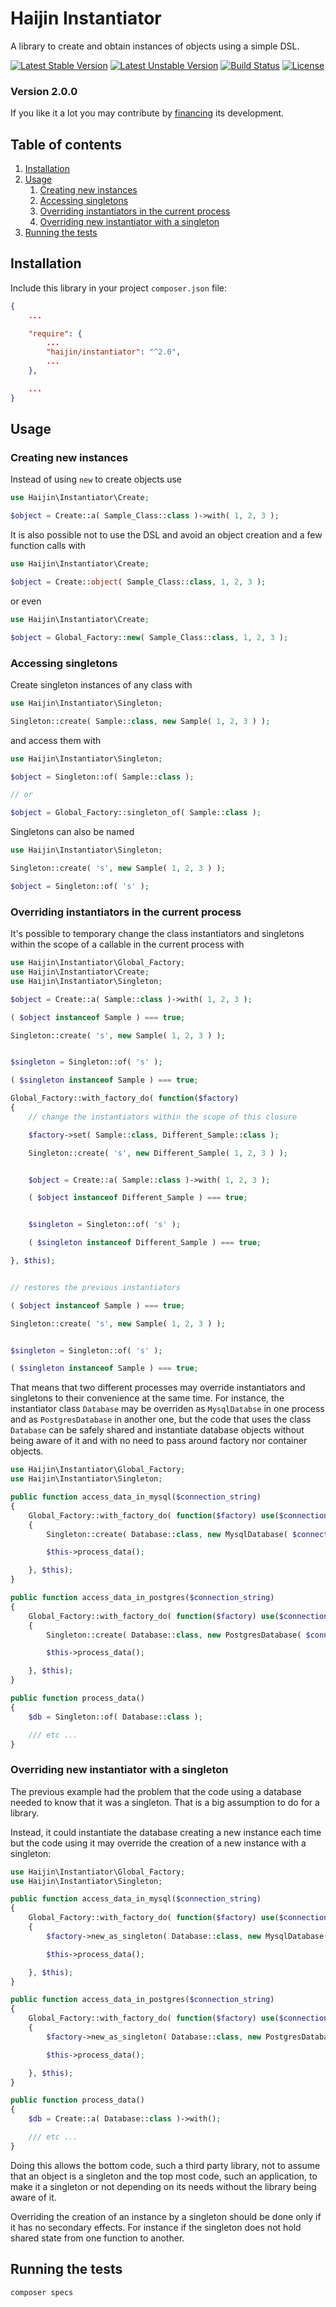 # Haijin Instantiator

A library to create and obtain instances of objects using a simple DSL.

[![Latest Stable Version](https://poser.pugx.org/haijin/instantiator/version)](https://packagist.org/packages/haijin/instantiator)
[![Latest Unstable Version](https://poser.pugx.org/haijin/instantiator/v/unstable)](https://packagist.org/packages/haijin/instantiator)
[![Build Status](https://travis-ci.org/haijin-development/php-instantiator.svg?branch=master)](https://travis-ci.org/haijin-development/php-instantiator)
[![License](https://poser.pugx.org/haijin/instantiator/license)](https://packagist.org/packages/haijin/instantiator)

### Version 2.0.0

If you like it a lot you may contribute by [financing](https://github.com/haijin-development/support-haijin-development) its development.

## Table of contents

1. [Installation](#c-1)
2. [Usage](#c-2)
    1. [Creating new instances](#c-2-1)
    2. [Accessing singletons](#c-2-2)
    3. [Overriding instantiators in the current process](#c-2-3)
    4. [Overriding new instantiator with a singleton](#c-2-4)
3. [Running the tests](#c-3)

<a name="c-1"></a>
## Installation

Include this library in your project `composer.json` file:

```json
{
    ...

    "require": {
        ...
        "haijin/instantiator": "^2.0",
        ...
    },

    ...
}
```

<a name="c-2"></a>
## Usage

<a name="c-2-1"></a>
### Creating new instances

Instead of using `new` to create objects use

```php
use Haijin\Instantiator\Create;

$object = Create::a( Sample_Class::class )->with( 1, 2, 3 );
```

It is also possible not to use the DSL and avoid an object creation and a few function calls with

```php
use Haijin\Instantiator\Create;

$object = Create::object( Sample_Class::class, 1, 2, 3 );
```

or even

```php
use Haijin\Instantiator\Create;

$object = Global_Factory::new( Sample_Class::class, 1, 2, 3 );
```

<a name="c-2-2"></a>
### Accessing singletons

Create singleton instances of any class with

```php
use Haijin\Instantiator\Singleton;

Singleton::create( Sample::class, new Sample( 1, 2, 3 ) );
```

and access them with

```php
use Haijin\Instantiator\Singleton;

$object = Singleton::of( Sample::class );

// or

$object = Global_Factory::singleton_of( Sample::class );
```

Singletons can also be named

```php
use Haijin\Instantiator\Singleton;

Singleton::create( 's', new Sample( 1, 2, 3 ) );

$object = Singleton::of( 's' );
```

<a name="c-2-3"></a>
### Overriding instantiators in the current process

It's possible to temporary change the class instantiators and singletons within the scope of a callable in the current process with

```php
use Haijin\Instantiator\Global_Factory;
use Haijin\Instantiator\Create;
use Haijin\Instantiator\Singleton;

$object = Create::a( Sample::class )->with( 1, 2, 3 );

( $object instanceof Sample ) === true;

Singleton::create( 's', new Sample( 1, 2, 3 ) );


$singleton = Singleton::of( 's' );

( $singleton instanceof Sample ) === true;

Global_Factory::with_factory_do( function($factory) 
{
    // change the instantiators within the scope of this closure

    $factory->set( Sample::class, Different_Sample::class );

    Singleton::create( 's', new Different_Sample( 1, 2, 3 ) );


    $object = Create::a( Sample::class )->with( 1, 2, 3 );

    ( $object instanceof Different_Sample ) === true;


    $singleton = Singleton::of( 's' );

    ( $singleton instanceof Different_Sample ) === true;

}, $this);


// restores the previous instantiators

( $object instanceof Sample ) === true;

Singleton::create( 's', new Sample( 1, 2, 3 ) );


$singleton = Singleton::of( 's' );

( $singleton instanceof Sample ) === true;
```

That means that two different processes may override instantiators and singletons to their convenience at the same time. For instance, the instantiator class `Database` may be overriden as `MysqlDatabse` in one process and as `PostgresDatabase` in another one, but the code that uses the class `Database` can be safely shared and instantiate database objects without being aware of it and with no need to pass around factory nor container objects.

```php
use Haijin\Instantiator\Global_Factory;
use Haijin\Instantiator\Singleton;

public function access_data_in_mysql($connection_string)
{
    Global_Factory::with_factory_do( function($factory) use($connection_string)
    {
        Singleton::create( Database::class, new MysqlDatabase( $connection_string ) );

        $this->process_data();

    }, $this);
}

public function access_data_in_postgres($connection_string)
{
    Global_Factory::with_factory_do( function($factory) use($connection_string)
    {
        Singleton::create( Database::class, new PostgresDatabase( $connection_string ) );

        $this->process_data();

    }, $this);
}

public function process_data()
{
    $db = Singleton::of( Database::class );

    /// etc ...
}
```

<a name="c-2-4"></a>
### Overriding new instantiator with a singleton

The previous example had the problem that the code using a database needed to know that it was a singleton. That is a big assumption to do for a library.

Instead, it could instantiate the database creating a new instance each time but the code using it may override the creation of a new instance with a singleton:

```php
use Haijin\Instantiator\Global_Factory;
use Haijin\Instantiator\Singleton;

public function access_data_in_mysql($connection_string)
{
    Global_Factory::with_factory_do( function($factory) use($connection_string)
    {
        $factory->new_as_singleton( Database::class, new MysqlDatabase( $connection_string ) );

        $this->process_data();

    }, $this);    
}

public function access_data_in_postgres($connection_string)
{
    Global_Factory::with_factory_do( function($factory) use($connection_string)
    {
        $factory->new_as_singleton( Database::class, new PostgresDatabase( $connection_string ) );

        $this->process_data();

    }, $this);    
}

public function process_data()
{
    $db = Create::a( Database::class )->with();

    /// etc ...
}
```

Doing this allows the bottom code, such a third party library, not to assume that an object is a singleton and the top most code, such an application, to make it a singleton or not depending on its needs without the library being aware of it.

Overriding the creation of an instance by a singleton should be done only if it has no secondary effects. For instance if the singleton does not hold shared state from one function to another.

<a name="c-3"></a>
## Running the tests

```
composer specs
```
